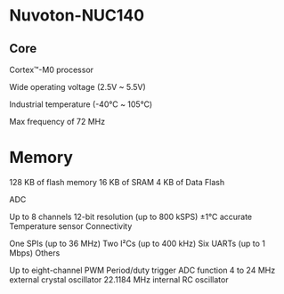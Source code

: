 # Nuvoton-NUC140

## Core

  Cortex™-M0 processor
  
  Wide operating voltage (2.5V ~ 5.5V)
  
  Industrial temperature (-40℃ ~ 105℃)
  
  Max frequency of 72 MHz

# Memory

128 KB of flash memory
16 KB of SRAM
4 KB of Data Flash

ADC

Up to 8 channels
12-bit resolution (up to 800 kSPS)
±1℃ accurate Temperature sensor
Connectivity

One SPIs (up to 36 MHz)
Two I²Cs (up to 400 kHz)
Six UARTs (up to 1 Mbps)
Others

Up to eight-channel PWM
Period/duty trigger ADC function
4 to 24 MHz external crystal oscillator
22.1184 MHz internal RC oscillator
